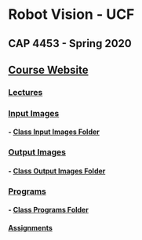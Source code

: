 # **Robot Vision - UCF**
## **CAP 4453 - Spring 2020**

## [Course Website](http://www.cs.ucf.edu/courses/cap4453/)

### [Lectures](https://github.com/h3rmi0n3/CAP4453/tree/master/RobotVision/lectures)

### [Input Images](https://github.com/h3rmi0n3/CAP4453/tree/master/RobotVision/input-img)
#### - [Class Input Images Folder](http://www.cs.ucf.edu/courses/cap4453/inputpics/)

### [Output Images](https://github.com/h3rmi0n3/CAP4453/tree/master/RobotVision/output-img)
#### - [Class Output Images Folder](http://www.cs.ucf.edu/courses/cap4453/outputpics/)

### [Programs](https://github.com/h3rmi0n3/CAP4453/tree/master/RobotVision/prgs)
#### - [Class Programs Folder](http://www.cs.ucf.edu/courses/cap4453/progs/)


#### [Assignments](https://github.com/h3rmi0n3/CAP4453/tree/master/RobotVision/homework)

